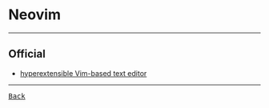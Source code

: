 # Neovim

---

## Official

- [hyperextensible Vim-based text editor](https://neovim.io/)

---

[<kbd> Back </kbd>](./../readme.md)
